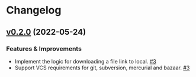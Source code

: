 # Changelog

<!-- insertion marker -->
## [v0.2.0](https://github.com/frostming/unearth/releases/tag/0.2.0) (2022-05-24)

### Features & Improvements

- Implement the logic for downloading a file link to local. [#3](https://github.com/frostming/unearth/issues/3)
- Support VCS requirements for git, subversion, mercurial and bazaar. [#3](https://github.com/frostming/unearth/issues/3)
